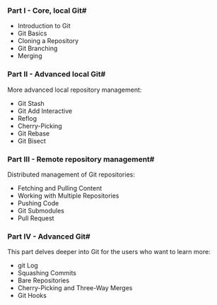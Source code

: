 ### Part I - Core, local Git#

* Introduction to Git
* Git Basics
* Cloning a Repository
* Git Branching
* Merging

### Part II - Advanced local Git#

More advanced local repository management:

* Git Stash
* Git Add Interactive
* Reflog
* Cherry-Picking
* Git Rebase
* Git Bisect

### Part III - Remote repository management#

Distributed management of Git repositories:

* Fetching and Pulling Content
* Working with Multiple Repositories
* Pushing Code
* Git Submodules
* Pull Request

### Part IV - Advanced Git#

This part delves deeper into Git for the users who want to learn more:

* git Log
* Squashing Commits
* Bare Repositories
* Cherry-Picking and Three-Way Merges
* Git Hooks























